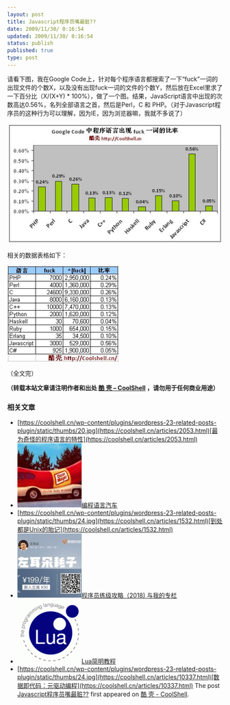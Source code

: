 ```yaml
---
layout: post
title: Javascript程序员嘴最脏??
date: 2009/11/30/ 0:16:54
updated: 2009/11/30/ 0:16:54
status: publish
published: true
type: post
---
```


请看下图，我在Google Code上，针对每个程序语言都搜索了一下“fuck”一词的出现文件的个数X，以及没有出现fuck一词的文件的个数Y，然后放在Excel里求了一下百分比（X/(X+Y) \* 100%），做了一个图。结果，JavaScript语言中出现的次数高达0.56%，名列全部语言之首，然后是Perl，C 和 PHP。（对于Javascript程序员的这种行为可以理解，因为IE，因为浏览器嘛，我就不多说了）


![Google Code 中程序语言出现 fuck 一词的比率](../wp-content/uploads/2009/11/programming_language.jpg "Google Code 中程序语言出现 fuck 一词的比率")


相关的数据表格如下：



![Google Code 中程序语言出现 fuck 一词的比率](../wp-content/uploads/2009/11/programming_language_table.jpg "Google Code 中程序语言出现 fuck 一词的比率")


（全文完）




**（转载本站文章请注明作者和出处 [酷 壳 – CoolShell](https://coolshell.cn/) ，请勿用于任何商业用途）**



### 相关文章

* [https://coolshell.cn/wp-content/plugins/wordpress-23-related-posts-plugin/static/thumbs/20.jpg](https://coolshell.cn/articles/2053.html)[最为奇怪的程序语言的特性](https://coolshell.cn/articles/2053.html)
* [![编程语言汽车](../wp-content/uploads/2009/11/oscar-meyer-wienermobile-150x150.jpg)](https://coolshell.cn/articles/1839.html)[编程语言汽车](https://coolshell.cn/articles/1839.html)
* [https://coolshell.cn/wp-content/plugins/wordpress-23-related-posts-plugin/static/thumbs/24.jpg](https://coolshell.cn/articles/1532.html)[到处都是Unix的胎记](https://coolshell.cn/articles/1532.html)
* [![程序员练级攻略（2018)  与我的专栏](../wp-content/uploads/2018/05/300x262-150x150.jpg)](https://coolshell.cn/articles/18360.html)[程序员练级攻略（2018) 与我的专栏](https://coolshell.cn/articles/18360.html)
* [![Lua简明教程](../wp-content/uploads/2013/12/lua-150x150.gif)](https://coolshell.cn/articles/10739.html)[Lua简明教程](https://coolshell.cn/articles/10739.html)
* [https://coolshell.cn/wp-content/plugins/wordpress-23-related-posts-plugin/static/thumbs/24.jpg](https://coolshell.cn/articles/10337.html)[数据即代码：元驱动编程](https://coolshell.cn/articles/10337.html)
The post [Javascript程序员嘴最脏??](https://coolshell.cn/articles/1850.html) first appeared on [酷 壳 - CoolShell](https://coolshell.cn).